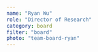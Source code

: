 ```yaml
---
name: "Ryan Wu"
role: "Director of Research"
category: board
filter: "board"
photo: "team-board-ryan"
---
```

